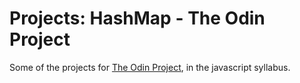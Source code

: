 # Projects: HashMap - The Odin Project

Some of the projects for [The Odin Project](https://www.theodinproject.com/), in the javascript syllabus.

